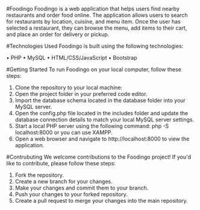 #Foodingo
Foodingo is a web application that helps users find nearby restaurants and order food online. The application allows users to search for restaurants by location, cuisine, and menu item. Once the user has selected a restaurant, they can browse the menu, add items to their cart, and place an order for delivery or pickup.

#Technologies Used
Foodingo is built using the following technologies:

• PHP
• MySQL
• HTML/CSS/JavaScript
• Bootstrap

#Getting Started
To run Foodingo on your local computer, follow these steps:
1. Clone the repository to your local machine:
2. Open the project folder in your preferred code editor.
3. Import the database schema located in the database folder into your MySQL server.
4. Open the config.php file located in the includes folder and update the database connection details to match your local MySQL server settings.
5. Start a local PHP server using the following command:
php -S localhost:8000 or you can use XAMPP.
6. Open a web browser and navigate to http://localhost:8000 to view the application.

#Contrubuting
We welcome contributions to the Foodingo project! If you'd like to contribute, please follow these steps:
1. Fork the repository.
2. Create a new branch for your changes.
3. Make your changes and commit them to your branch.
4. Push your changes to your forked repository.
5. Create a pull request to merge your changes into the main repository.
